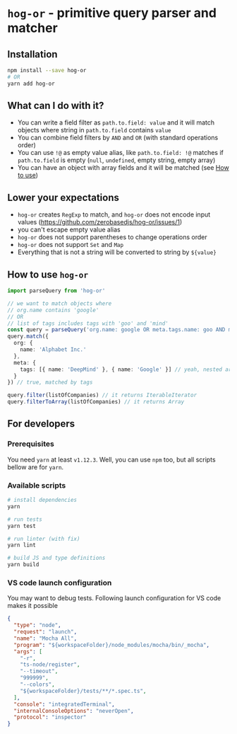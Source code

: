 # `hog-or` - primitive query parser and matcher

## Installation

```bash
npm install --save hog-or
# OR
yarn add hog-or
```

## What can I do with it?

- You can write a field filter as `path.to.field: value` and it will match objects where string in `path.to.field` contains `value`
- You can combine field filters by `AND` and `OR` (with standard operations order)
- You can use `!@` as empty value alias, like `path.to.field: !@` matches if `path.to.field` is empty (`null`, `undefined`, empty string, empty array)
- You can have an object with array fields and it will be matched (see [How to use](#how-to-use))

## Lower your expectations

- `hog-or` creates `RegExp` to match, and `hog-or` does not encode input values (https://github.com/zerobasedjs/hog-or/issues/1)
- you can't escape empty value alias
- `hog-or` does not support parentheses to change operations order
- `hog-or` does not support `Set` and `Map`
- Everything that is not a string will be converted to string by `${value}`

## How to use `hog-or`

```typescript
import parseQuery from 'hog-or'

// we want to match objects where
// org.name contains 'google'
// OR
// list of tags includes tags with 'goo' and 'mind'
const query = parseQuery('org.name: google OR meta.tags.name: goo AND meta.tags.name: mind')
query.match({
  org: {
    name: 'Alphabet Inc.'
  },
  meta: {
    tags: [{ name: 'DeepMind' }, { name: 'Google' }] // yeah, nested array of objects
  }
}) // true, matched by tags

query.filter(listOfCompanies) // it returns IterableIterator
query.filterToArray(listOfCompanies) // it returns Array
```


## For developers

### Prerequisites

You need `yarn` at least `v1.12.3`. Well, you can use `npm` too, but all scripts bellow are for `yarn`.

### Available scripts

```bash
# install dependencies
yarn

# run tests
yarn test

# run linter (with fix)
yarn lint

# build JS and type definitions
yarn build
```

### VS code launch configuration
You may want to debug tests. Following launch configuration for VS code makes it possible

```json
{
  "type": "node",
  "request": "launch",
  "name": "Mocha All",
  "program": "${workspaceFolder}/node_modules/mocha/bin/_mocha",
  "args": [
    "-r",
    "ts-node/register",
    "--timeout",
    "999999",
    "--colors",
    "${workspaceFolder}/tests/**/*.spec.ts",
  ],
  "console": "integratedTerminal",
  "internalConsoleOptions": "neverOpen",
  "protocol": "inspector"
}
```
